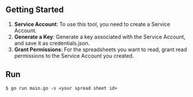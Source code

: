 ## Getting Started
1. **Service Account**: To use this tool, you need to create a Service Account.
2. **Generate a Key**: Generate a key associated with the Service Account, and save it as credentials.json.
3. **Grant Permissions**: For the spreadsheets you want to read, grant read permissions to the Service Account you created.

## Run
```
$ go run main.go -s <your spread sheet id>
```